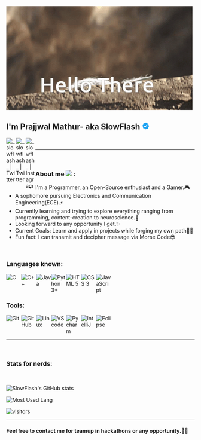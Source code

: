 <img src="There_Hello_Yoda.gif" alt="Hello there from Baby Yoda" />

<h2>
    I'm Prajjwal Mathur- aka SlowFlash
    <img src="verify-blue.gif" width="20" />
</h2>
<a href="https://www.twitter.com/_slowflash_">
    <img align="left" alt="_slowflash_ | Twitter" width="26px" src="https://img.icons8.com/ios-glyphs/30/000000/twitter--v1.png"/>
</a>
<a href="https://www.linkedin.com/in/slowflash">
    <img align="left" alt="_slowflash_ | Twitter" width="26px" src="https://img.icons8.com/ios/50/000000/linkedin-2--v2.png"/>
</a>
<a href="https://www.instagram.com/_slowflash_/">
    <img align="left" alt="_slowflash_ | Instagram" width="26px" src="https://img.icons8.com/ios/50/000000/instagram-new--v3.png"/>
</a>

<br />
<hr />
<br />

<h3> 
    About me
    <img width="20px"src="https://emoji.discord.st/emojis/6f4f42f2-9c64-41ae-811c-36564e2d41a2.png"> :
</h3>
<ul>
    <li>
        I'm a Programmer, an Open-Source enthusiast and a Gamer.🎮
    </li>
    <li>
        A sophomore pursuing Electronics and Communication Engineering(ECE).⚡
    </li>
    <li>
        Currently learning and trying to explore everything ranging from programming, content-creation to neuroscience.🧠 
    </li>
    <li>
        Looking forward to any opportunity I get.✨
    </li>
    <li>
        Current Goals: Learn and apply in projects while forging my own path💪🏼
    </li>
    <li>
        Fun fact: I can transmit and decipher message via Morse Code😎
    </li>
</ul>
<br />

<h3>Languages known:</h3>
<img align="left" width="40px" src="https://img.icons8.com/color/50/000000/c-programming.png" alt="C" />
<img align="left" width="40px" src="https://img.icons8.com/color/48/000000/c-plus-plus-logo.png" alt="C++" />
<img align="left" width="40px" src="https://img.icons8.com/color/48/000000/java-coffee-cup-logo--v1.png" alt="Java" />
<img align="left" width="40px" src="https://img.icons8.com/color/48/000000/python--v2.png" alt="Python 3+" />
<img align="left" width="40px" src="https://img.icons8.com/color/48/000000/html-5--v1.png" alt="HTML 5" />
<img align="left" width="40px" src="https://img.icons8.com/dusk/64/000000/css3.png" alt="CSS 3" />
<img align="left" width="40px" src="https://img.icons8.com/ios-filled/50/000000/javascript-logo.png" alt="JavaScript" />

<br />
<br />
<br />

<h3>Tools:</h3>
<img align="left" width="40px" src="https://img.icons8.com/color/48/000000/git.png" alt="Git" />
<img align="left" width="40px" src="https://img.icons8.com/ios-filled/50/000000/github.png" alt="GitHub"/>
<img align="left" width="40px" src="https://img.icons8.com/color/50/000000/linux.png" alt="Linux" />
<img align="left" width="40px" src="https://img.icons8.com/color/48/000000/visual-studio-code-2019.png" alt="VS code" />
<img align="left" width="40px" src="https://img.icons8.com/color/48/000000/pycharm.png" alt="Pycharm" />
<img align="left" width="40px" src="https://img.icons8.com/color/48/000000/intellij-idea.png" alt="IntelliJ" />
<img align="left" width="40px" src="https://img.icons8.com/officel/80/000000/java-eclipse.png" alt="Eclipse" />


<br />
<br />
<br />
<hr>
<br />


<h3>Stats for nerds:</h3>
<br>

![SlowFlash's GitHub stats](https://github-readme-stats.vercel.app/api?username=SlowFlash22&show_icons=true&theme=dracula&hide_border=true)

![Most Used Lang](https://github-readme-stats.vercel.app/api/top-langs/?username=SLowFlash22&show_icons=true&theme=dracula&hide_border=true&layout=compact)

![visitors](https://visitor-badge.glitch.me/badge?page_id=SlowFlash22.&left_color=black&right_color=purple)

---

#### Feel free to contact me for teamup in hackathons or any opportunity.🤝🏼

